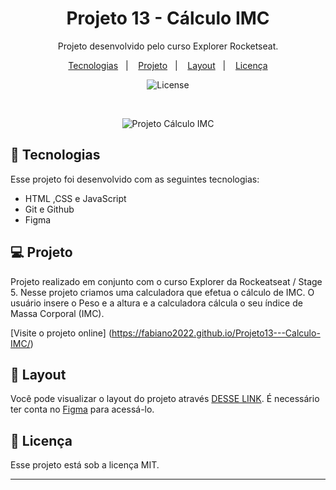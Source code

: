 <h1 align="center"> Projeto 13 - Cálculo IMC </h1>

<p align="center">
Projeto desenvolvido pelo curso Explorer Rocketseat.
</p>

<p align="center">
  <a href="#-tecnologias">Tecnologias</a>&nbsp;&nbsp;&nbsp;|&nbsp;&nbsp;&nbsp;
  <a href="#-projeto">Projeto</a>&nbsp;&nbsp;&nbsp;|&nbsp;&nbsp;&nbsp;
  <a href="#-layout">Layout</a>&nbsp;&nbsp;&nbsp;|&nbsp;&nbsp;&nbsp;
  <a href="#memo-licença">Licença</a>
</p>

<p align="center">
  <img alt="License" src="https://img.shields.io/static/v1?label=license&message=MIT&color=49AA26&labelColor=000000">
</p>

<br>

<p align="center">
  <img alt="Projeto Cálculo IMC" src="https://raw.githubusercontent.com/gist/Fabiano2022/476a9b2bf4a8ab5aff0d9c4488125d27/raw/6b5964aeaf3c918a50c1ce2917d22b2061756935/PROJETO%2013%20IMC.svg">
</p>

## 🚀 Tecnologias

Esse projeto foi desenvolvido com as seguintes tecnologias:

- HTML ,CSS e JavaScript
- Git e Github
- Figma


## 💻 Projeto

Projeto realizado em conjunto com o curso Explorer da Rockeatseat / Stage 5. Nesse projeto criamos uma calculadora que efetua o cálculo de IMC. O usuário insere o Peso e a altura e a calculadora cálcula o seu índice de Massa Corporal (IMC). 


[Visite o projeto online] (https://fabiano2022.github.io/Projeto13---Calculo-IMC/) 


## 🔖 Layout

Você pode visualizar o layout do projeto através [DESSE LINK](https://www.figma.com/file/emK9tHFGILjKuQ8KC6wGiM/IMC-(Copy)?node-id=6%3A4&t=y8O5gzUynyZE6NXf-0). É necessário ter conta no [Figma](https://figma.com) para acessá-lo.

## :memo: Licença

Esse projeto está sob a licença MIT.

---
